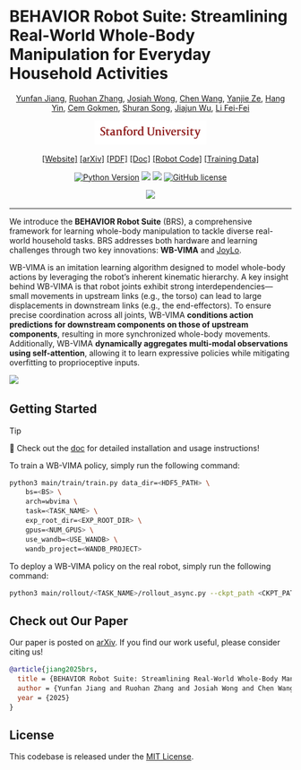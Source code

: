 # BEHAVIOR Robot Suite: Streamlining Real-World Whole-Body Manipulation for Everyday Household Activities
<div align="center">

[Yunfan Jiang](https://yunfanj.com/),
[Ruohan Zhang](https://ai.stanford.edu/~zharu/),
[Josiah Wong](https://jdw.ong/),
[Chen Wang](https://www.chenwangjeremy.net/),
[Yanjie Ze](https://yanjieze.com/),
[Hang Yin](https://hang-yin.github.io/),
[Cem Gokmen](https://www.cemgokmen.com/),
[Shuran Song](https://shurans.github.io/),
[Jiajun Wu](https://jiajunwu.com/),
[Li Fei-Fei](https://profiles.stanford.edu/fei-fei-li)

<img src="media/SUSig-red.png" width=200>

[[Website]](https://behavior-robot-suite.github.io/)
[[arXiv]]()
[[PDF]](https://behavior-robot-suite.github.io/assets/pdf/brs_paper.pdf)
[[Doc]](https://behavior-robot-suite.github.io/docs/)
[[Robot Code]](https://github.com/behavior-robot-suite/brs-ctrl)
[[Training Data]](https://huggingface.co/datasets/behavior-robot-suite/data)

[![Python Version](https://img.shields.io/badge/Python-3.11-blue.svg)](https://github.com/behavior-robot-suite/brs-algo)
[<img src="https://img.shields.io/badge/Framework-PyTorch-red.svg"/>](https://pytorch.org/)
[<img src="https://img.shields.io/badge/Doc-Passing-green.svg"/>](https://behavior-robot-suite.github.io/docs/)
[![GitHub license](https://img.shields.io/github/license/behavior-robot-suite/brs-algo)](https://github.com/behavior-robot-suite/brs-algo/blob/main/LICENSE)

![](media/pull.gif)
______________________________________________________________________
</div>

We introduce the **BEHAVIOR Robot Suite** (BRS), a comprehensive framework for learning whole-body manipulation to tackle diverse real-world household tasks. BRS addresses both hardware and learning challenges through two key innovations: **WB-VIMA** and [JoyLo](https://github.com/behavior-robot-suite/brs-ctrl).

WB-VIMA is an imitation learning algorithm designed to model whole-body actions by leveraging the robot’s inherent kinematic hierarchy. A key insight behind WB-VIMA is that robot joints exhibit strong interdependencies—small movements in upstream links (e.g., the torso) can lead to large displacements in downstream links (e.g., the end-effectors). To ensure precise coordination across all joints, WB-VIMA **conditions action predictions for downstream components on those of upstream components**, resulting in more synchronized whole-body movements. Additionally, WB-VIMA **dynamically aggregates multi-modal observations using self-attention**, allowing it to learn expressive policies while mitigating overfitting to proprioceptive inputs.

![](media/wbvima.gif)


## Getting Started

> [!TIP]
> 🚀 Check out the [doc](https://behavior-robot-suite.github.io/docs/sections/wbvima/overview.html) for detailed installation and usage instructions!

To train a WB-VIMA policy, simply run the following command:

```bash
python3 main/train/train.py data_dir=<HDF5_PATH> \
    bs=<BS> \
    arch=wbvima \
    task=<TASK_NAME> \
    exp_root_dir=<EXP_ROOT_DIR> \
    gpus=<NUM_GPUS> \
    use_wandb=<USE_WANDB> \
    wandb_project=<WANDB_PROJECT>
```

To deploy a WB-VIMA policy on the real robot, simply run the following command:

```bash
python3 main/rollout/<TASK_NAME>/rollout_async.py --ckpt_path <CKPT_PATH> --action_execute_start_idx <IDX>
```

## Check out Our Paper
Our paper is posted on [arXiv](). If you find our work useful, please consider citing us! 

```bibtex
@article{jiang2025brs,
  title = {BEHAVIOR Robot Suite: Streamlining Real-World Whole-Body Manipulation for Everyday Household Activities},
  author = {Yunfan Jiang and Ruohan Zhang and Josiah Wong and Chen Wang and Yanjie Ze and Hang Yin and Cem Gokmen and Shuran Song and Jiajun Wu and Li Fei-Fei},
  year = {2025}
}
```

## License
This codebase is released under the [MIT License](LICENSE).